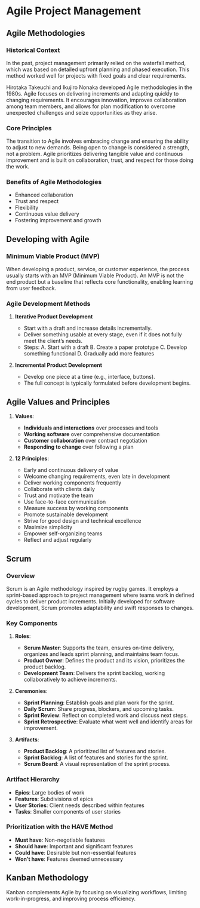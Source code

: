 # Agile Project Management

## Agile Methodologies

### Historical Context
In the past, project management primarily relied on the waterfall method, which was based on detailed upfront planning and phased execution. This method worked well for projects with fixed goals and clear requirements.

Hirotaka Takeuchi and Ikujiro Nonaka developed Agile methodologies in the 1980s. Agile focuses on delivering increments and adapting quickly to changing requirements. It encourages innovation, improves collaboration among team members, and allows for plan modification to overcome unexpected challenges and seize opportunities as they arise.

### Core Principles
The transition to Agile involves embracing change and ensuring the ability to adjust to new demands. Being open to change is considered a strength, not a problem. Agile prioritizes delivering tangible value and continuous improvement and is built on collaboration, trust, and respect for those doing the work.

### Benefits of Agile Methodologies
- Enhanced collaboration
- Trust and respect
- Flexibility
- Continuous value delivery
- Fostering improvement and growth

## Developing with Agile

### Minimum Viable Product (MVP)
When developing a product, service, or customer experience, the process usually starts with an MVP (Minimum Viable Product). An MVP is not the end product but a baseline that reflects core functionality, enabling learning from user feedback.

### Agile Development Methods
1. **Iterative Product Development**
   - Start with a draft and increase details incrementally.
   - Deliver something usable at every stage, even if it does not fully meet the client’s needs.
   - Steps:
     A. Start with a draft
     B. Create a paper prototype
     C. Develop something functional
     D. Gradually add more features

2. **Incremental Product Development**
   - Develop one piece at a time (e.g., interface, buttons).
   - The full concept is typically formulated before development begins.

## Agile Values and Principles
1. **Values**:
   - **Individuals and interactions** over processes and tools
   - **Working software** over comprehensive documentation
   - **Customer collaboration** over contract negotiation
   - **Responding to change** over following a plan

2. **12 Principles**:
   - Early and continuous delivery of value
   - Welcome changing requirements, even late in development
   - Deliver working components frequently
   - Collaborate with clients daily
   - Trust and motivate the team
   - Use face-to-face communication
   - Measure success by working components
   - Promote sustainable development
   - Strive for good design and technical excellence
   - Maximize simplicity
   - Empower self-organizing teams
   - Reflect and adjust regularly

## Scrum

### Overview
Scrum is an Agile methodology inspired by rugby games. It employs a sprint-based approach to project management where teams work in defined cycles to deliver product increments. Initially developed for software development, Scrum promotes adaptability and swift responses to changes.

### Key Components
1. **Roles**:
   - **Scrum Master**: Supports the team, ensures on-time delivery, organizes and leads sprint planning, and maintains team focus.
   - **Product Owner**: Defines the product and its vision, prioritizes the product backlog.
   - **Development Team**: Delivers the sprint backlog, working collaboratively to achieve increments.

2. **Ceremonies**:
   - **Sprint Planning**: Establish goals and plan work for the sprint.
   - **Daily Scrum**: Share progress, blockers, and upcoming tasks.
   - **Sprint Review**: Reflect on completed work and discuss next steps.
   - **Sprint Retrospective**: Evaluate what went well and identify areas for improvement.

3. **Artifacts**:
   - **Product Backlog**: A prioritized list of features and stories.
   - **Sprint Backlog**: A list of features and stories for the sprint.
   - **Scrum Board**: A visual representation of the sprint process.

### Artifact Hierarchy
- **Epics**: Large bodies of work
- **Features**: Subdivisions of epics
- **User Stories**: Client needs described within features
- **Tasks**: Smaller components of user stories

### Prioritization with the HAVE Method
- **Must have**: Non-negotiable features
- **Should have**: Important and significant features
- **Could have**: Desirable but non-essential features
- **Won’t have**: Features deemed unnecessary

## Kanban Methodology
Kanban complements Agile by focusing on visualizing workflows, limiting work-in-progress, and improving process efficiency.

